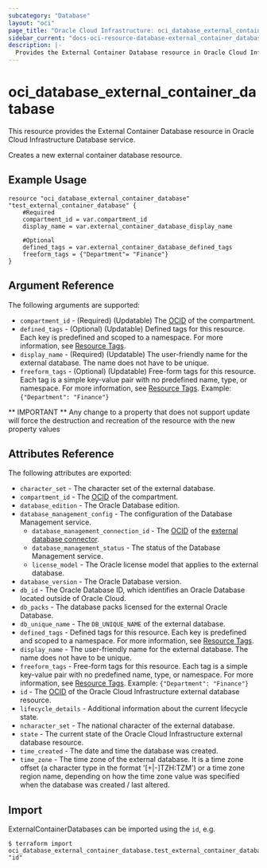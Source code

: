 ```yaml
---
subcategory: "Database"
layout: "oci"
page_title: "Oracle Cloud Infrastructure: oci_database_external_container_database"
sidebar_current: "docs-oci-resource-database-external_container_database"
description: |-
  Provides the External Container Database resource in Oracle Cloud Infrastructure Database service
---
```


# oci_database_external_container_database
This resource provides the External Container Database resource in Oracle Cloud Infrastructure Database service.

Creates a new external container database resource.

## Example Usage

```hcl
resource "oci_database_external_container_database" "test_external_container_database" {
	#Required
	compartment_id = var.compartment_id
	display_name = var.external_container_database_display_name

	#Optional
	defined_tags = var.external_container_database_defined_tags
	freeform_tags = {"Department"= "Finance"}
}
```

## Argument Reference

The following arguments are supported:

* `compartment_id` - (Required) (Updatable) The [OCID](https://docs.cloud.oracle.com/iaas/Content/General/Concepts/identifiers.htm) of the compartment.
* `defined_tags` - (Optional) (Updatable) Defined tags for this resource. Each key is predefined and scoped to a namespace. For more information, see [Resource Tags](https://docs.cloud.oracle.com/iaas/Content/General/Concepts/resourcetags.htm). 
* `display_name` - (Required) (Updatable) The user-friendly name for the external database. The name does not have to be unique.
* `freeform_tags` - (Optional) (Updatable) Free-form tags for this resource. Each tag is a simple key-value pair with no predefined name, type, or namespace. For more information, see [Resource Tags](https://docs.cloud.oracle.com/iaas/Content/General/Concepts/resourcetags.htm).  Example: `{"Department": "Finance"}` 


** IMPORTANT **
Any change to a property that does not support update will force the destruction and recreation of the resource with the new property values

## Attributes Reference

The following attributes are exported:

* `character_set` - The character set of the external database.
* `compartment_id` - The [OCID](https://docs.cloud.oracle.com/iaas/Content/General/Concepts/identifiers.htm) of the compartment.
* `database_edition` - The Oracle Database edition. 
* `database_management_config` - The configuration of the Database Management service.
	* `database_management_connection_id` - The [OCID](https://docs.cloud.oracle.com/iaas/Content/General/Concepts/identifiers.htm) of the [external database connector](https://docs.cloud.oracle.com/iaas/api/#/en/database/latest/datatypes/CreateExternalDatabaseConnectorDetails). 
	* `database_management_status` - The status of the Database Management service.
	* `license_model` - The Oracle license model that applies to the external database. 
* `database_version` - The Oracle Database version.
* `db_id` - The Oracle Database ID, which identifies an Oracle Database located outside of Oracle Cloud. 
* `db_packs` - The database packs licensed for the external Oracle Database.
* `db_unique_name` - The `DB_UNIQUE_NAME` of the external database.
* `defined_tags` - Defined tags for this resource. Each key is predefined and scoped to a namespace. For more information, see [Resource Tags](https://docs.cloud.oracle.com/iaas/Content/General/Concepts/resourcetags.htm). 
* `display_name` - The user-friendly name for the external database. The name does not have to be unique.
* `freeform_tags` - Free-form tags for this resource. Each tag is a simple key-value pair with no predefined name, type, or namespace. For more information, see [Resource Tags](https://docs.cloud.oracle.com/iaas/Content/General/Concepts/resourcetags.htm).  Example: `{"Department": "Finance"}` 
* `id` - The [OCID](https://docs.cloud.oracle.com/iaas/Content/General/Concepts/identifiers.htm) of the Oracle Cloud Infrastructure external database resource. 
* `lifecycle_details` - Additional information about the current lifecycle state.
* `ncharacter_set` - The national character of the external database.
* `state` - The current state of the Oracle Cloud Infrastructure external database resource.
* `time_created` - The date and time the database was created.
* `time_zone` - The time zone of the external database. It is a time zone offset (a character type in the format '[+|-]TZH:TZM') or a time zone region name, depending on how the time zone value was specified when the database was created / last altered. 

## Import

ExternalContainerDatabases can be imported using the `id`, e.g.

```
$ terraform import oci_database_external_container_database.test_external_container_database "id"
```

